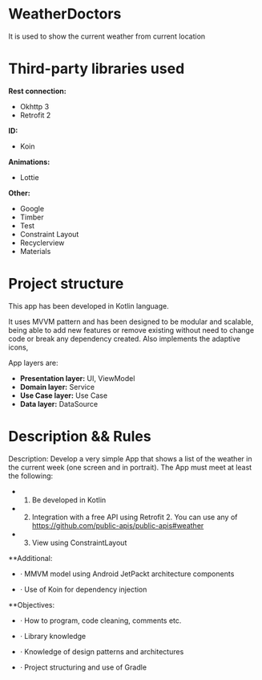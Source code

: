 # WeatherDoctors

It is used to show the current weather from current location

# Third-party libraries used

**Rest connection:**
* Okhttp 3
* Retrofit 2

**ID:**
* Koin

**Animations:**
* Lottie

**Other:**
* Google
* Timber
* Test
* Constraint Layout
* Recyclerview
* Materials

# Project structure

This app has been developed in Kotlin language. 

It uses MVVM pattern and has been designed to be modular and scalable, being able to add new features or remove existing without need to change code or break any dependency created. Also implements the adaptive icons,

App layers are:

* **Presentation layer:**  UI, ViewModel
* **Domain layer:** Service
* **Use Case layer:** Use Case
* **Data layer:** DataSource

# Description && Rules

Description: Develop a very simple App that shows a list of the weather in the current week (one screen and in portrait). The App must meet at least the following:

* 1. Be developed in Kotlin

* 2. Integration with a free API using Retrofit 2. You can use any of https://github.com/public-apis/public-apis#weather

* 3. View using ConstraintLayout

 
**Additional:

* · MMVM model using Android JetPackt architecture components

* · Use of Koin for dependency injection


**Objectives:

* · How to program, code cleaning, comments etc.

* · Library knowledge

* · Knowledge of design patterns and architectures

* · Project structuring and use of Gradle

